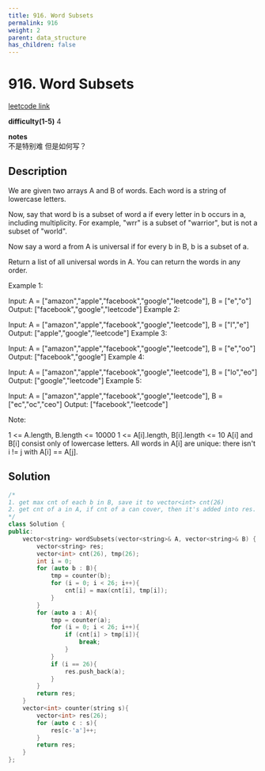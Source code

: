 ```yaml
---
title: 916. Word Subsets
permalink: 916
weight: 2
parent: data_structure
has_children: false
---
```

# 916. Word Subsets
[leetcode link](https://leetcode.com/problems/word-subsets/)

**difficulty(1-5)** 
4

**notes**   
不是特别难 但是如何写？

## Description
We are given two arrays A and B of words.  Each word is a string of lowercase letters.

Now, say that word b is a subset of word a if every letter in b occurs in a, including multiplicity.  For example, "wrr" is a subset of "warrior", but is not a subset of "world".

Now say a word a from A is universal if for every b in B, b is a subset of a. 

Return a list of all universal words in A.  You can return the words in any order.

 

Example 1:

Input: A = ["amazon","apple","facebook","google","leetcode"], B = ["e","o"]
Output: ["facebook","google","leetcode"]
Example 2:

Input: A = ["amazon","apple","facebook","google","leetcode"], B = ["l","e"]
Output: ["apple","google","leetcode"]
Example 3:

Input: A = ["amazon","apple","facebook","google","leetcode"], B = ["e","oo"]
Output: ["facebook","google"]
Example 4:

Input: A = ["amazon","apple","facebook","google","leetcode"], B = ["lo","eo"]
Output: ["google","leetcode"]
Example 5:

Input: A = ["amazon","apple","facebook","google","leetcode"], B = ["ec","oc","ceo"]
Output: ["facebook","leetcode"]
 

Note:

1 <= A.length, B.length <= 10000
1 <= A[i].length, B[i].length <= 10
A[i] and B[i] consist only of lowercase letters.
All words in A[i] are unique: there isn't i != j with A[i] == A[j].

## Solution

```c++
/*
1. get max cnt of each b in B, save it to vector<int> cnt(26)
2. get cnt of a in A, if cnt of a can cover, then it's added into res.
*/
class Solution {
public:
    vector<string> wordSubsets(vector<string>& A, vector<string>& B) {
        vector<string> res;
        vector<int> cnt(26), tmp(26);
        int i = 0;
        for (auto b : B){
            tmp = counter(b);
            for (i = 0; i < 26; i++){
                cnt[i] = max(cnt[i], tmp[i]);
            }
        }
        for (auto a : A){
            tmp = counter(a);
            for (i = 0; i < 26; i++){
                if (cnt[i] > tmp[i]){
                    break;
                }
            }
            if (i == 26){
                res.push_back(a);
            }            
        }
        return res;
    }
    vector<int> counter(string s){
        vector<int> res(26);
        for (auto c : s){
            res[c-'a']++;
        }
        return res;
    }
};
```

<!-- 
Default label
{: .label }

Blue label
{: .label .label-blue }

Stable
{: .label .label-green }

New release
{: .label .label-purple }

Coming soon
{: .label .label-yellow }

Deprecated
{: .label .label-red } -->
